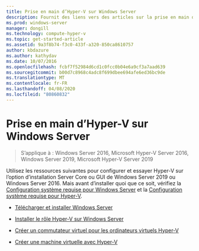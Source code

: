```yaml
---
title: Prise en main d’Hyper-V sur Windows Server
description: Fournit des liens vers des articles sur la prise en main d’Hyper-V
ms.prod: windows-server
manager: dongill
ms.technology: compute-hyper-v
ms.topic: get-started-article
ms.assetid: 9a3f8b74-f3c0-433f-a320-850ca8610757
author: kbdazure
ms.author: kathydav
ms.date: 10/07/2016
ms.openlocfilehash: fcbf7f52984d6cd1c0fcc0b04e6a9cf3a7aad639
ms.sourcegitcommit: b00d7c8968c4adc8f699dbee694afe6ed36bc9de
ms.translationtype: MT
ms.contentlocale: fr-FR
ms.lasthandoff: 04/08/2020
ms.locfileid: "80860832"
---
```

# <a name="get-started-with-hyper-v-on-windows-server"></a>Prise en main d’Hyper-V sur Windows Server

>S’applique à : Windows Server 2016, Microsoft Hyper-V Server 2016, Windows Server 2019, Microsoft Hyper-V Server 2019
  
Utilisez les ressources suivantes pour configurer et essayer Hyper-V sur l’option d’installation Server Core ou GUI de Windows Server 2019 ou Windows Server 2016. Mais avant d’installer quoi que ce soit, vérifiez la [Configuration système requise pour Windows Server](../../../get-started/System-Requirements--and-Installation.md) et la [Configuration système requise pour Hyper-V](../System-requirements-for-Hyper-V-on-Windows.md).

- [Télécharger et installer Windows Server](https://www.microsoft.com/evalcenter/evaluate-windows-server-2019)  

- [Installer le rôle Hyper-V sur Windows Server](Install-the-Hyper-V-role-on-Windows-Server.md)  
- [Créer un commutateur virtuel pour les ordinateurs virtuels Hyper-V](Create-a-virtual-switch-for-Hyper-V-virtual-machines.md)  
- [Créer une machine virtuelle avec Hyper-V](Create-a-virtual-machine-in-Hyper-V.md)  